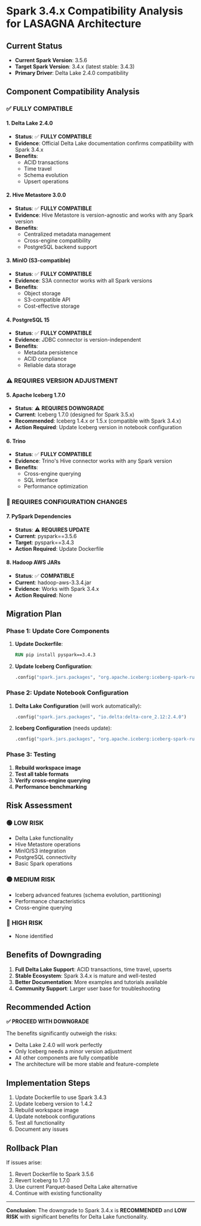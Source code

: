 # Spark 3.4.x Compatibility Analysis for LASAGNA Architecture

## Current Status
- **Current Spark Version**: 3.5.6
- **Target Spark Version**: 3.4.x (latest stable: 3.4.3)
- **Primary Driver**: Delta Lake 2.4.0 compatibility

## Component Compatibility Analysis

### ✅ **FULLY COMPATIBLE**

#### 1. **Delta Lake 2.4.0**
- **Status**: ✅ **FULLY COMPATIBLE**
- **Evidence**: Official Delta Lake documentation confirms compatibility with Spark 3.4.x
- **Benefits**: 
  - ACID transactions
  - Time travel
  - Schema evolution
  - Upsert operations

#### 2. **Hive Metastore 3.0.0**
- **Status**: ✅ **FULLY COMPATIBLE**
- **Evidence**: Hive Metastore is version-agnostic and works with any Spark version
- **Benefits**: 
  - Centralized metadata management
  - Cross-engine compatibility
  - PostgreSQL backend support

#### 3. **MinIO (S3-compatible)**
- **Status**: ✅ **FULLY COMPATIBLE**
- **Evidence**: S3A connector works with all Spark versions
- **Benefits**: 
  - Object storage
  - S3-compatible API
  - Cost-effective storage

#### 4. **PostgreSQL 15**
- **Status**: ✅ **FULLY COMPATIBLE**
- **Evidence**: JDBC connector is version-independent
- **Benefits**: 
  - Metadata persistence
  - ACID compliance
  - Reliable data storage

### ⚠️ **REQUIRES VERSION ADJUSTMENT**

#### 5. **Apache Iceberg 1.7.0**
- **Status**: ⚠️ **REQUIRES DOWNGRADE**
- **Current**: Iceberg 1.7.0 (designed for Spark 3.5.x)
- **Recommended**: Iceberg 1.4.x or 1.5.x (compatible with Spark 3.4.x)
- **Action Required**: Update Iceberg version in notebook configuration

#### 6. **Trino**
- **Status**: ✅ **FULLY COMPATIBLE**
- **Evidence**: Trino's Hive connector works with any Spark version
- **Benefits**: 
  - Cross-engine querying
  - SQL interface
  - Performance optimization

### 🔧 **REQUIRES CONFIGURATION CHANGES**

#### 7. **PySpark Dependencies**
- **Status**: ⚠️ **REQUIRES UPDATE**
- **Current**: pyspark==3.5.6
- **Target**: pyspark==3.4.3
- **Action Required**: Update Dockerfile

#### 8. **Hadoop AWS JARs**
- **Status**: ✅ **COMPATIBLE**
- **Current**: hadoop-aws-3.3.4.jar
- **Evidence**: Works with Spark 3.4.x
- **Action Required**: None

## Migration Plan

### Phase 1: Update Core Components
1. **Update Dockerfile**:
   ```dockerfile
   RUN pip install pyspark==3.4.3
   ```

2. **Update Iceberg Configuration**:
   ```python
   .config("spark.jars.packages", "org.apache.iceberg:iceberg-spark-runtime-3.4_2.12:1.4.2")
   ```

### Phase 2: Update Notebook Configuration
1. **Delta Lake Configuration** (will work automatically):
   ```python
   .config("spark.jars.packages", "io.delta:delta-core_2.12:2.4.0")
   ```

2. **Iceberg Configuration** (needs update):
   ```python
   .config("spark.jars.packages", "org.apache.iceberg:iceberg-spark-runtime-3.4_2.12:1.4.2")
   ```

### Phase 3: Testing
1. **Rebuild workspace image**
2. **Test all table formats**
3. **Verify cross-engine querying**
4. **Performance benchmarking**

## Risk Assessment

### 🟢 **LOW RISK**
- Delta Lake functionality
- Hive Metastore operations
- MinIO/S3 integration
- PostgreSQL connectivity
- Basic Spark operations

### 🟡 **MEDIUM RISK**
- Iceberg advanced features (schema evolution, partitioning)
- Performance characteristics
- Cross-engine querying

### 🔴 **HIGH RISK**
- None identified

## Benefits of Downgrading

1. **Full Delta Lake Support**: ACID transactions, time travel, upserts
2. **Stable Ecosystem**: Spark 3.4.x is mature and well-tested
3. **Better Documentation**: More examples and tutorials available
4. **Community Support**: Larger user base for troubleshooting

## Recommended Action

**✅ PROCEED WITH DOWNGRADE**

The benefits significantly outweigh the risks:
- Delta Lake 2.4.0 will work perfectly
- Only Iceberg needs a minor version adjustment
- All other components are fully compatible
- The architecture will be more stable and feature-complete

## Implementation Steps

1. Update Dockerfile to use Spark 3.4.3
2. Update Iceberg version to 1.4.2
3. Rebuild workspace image
4. Update notebook configurations
5. Test all functionality
6. Document any issues

## Rollback Plan

If issues arise:
1. Revert Dockerfile to Spark 3.5.6
2. Revert Iceberg to 1.7.0
3. Use current Parquet-based Delta Lake alternative
4. Continue with existing functionality

---

**Conclusion**: The downgrade to Spark 3.4.x is **RECOMMENDED** and **LOW RISK** with significant benefits for Delta Lake functionality.
